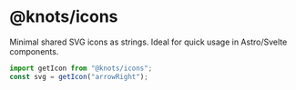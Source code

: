 # @knots/icons

Minimal shared SVG icons as strings. Ideal for quick usage in Astro/Svelte components.

```ts
import getIcon from "@knots/icons";
const svg = getIcon("arrowRight");
```